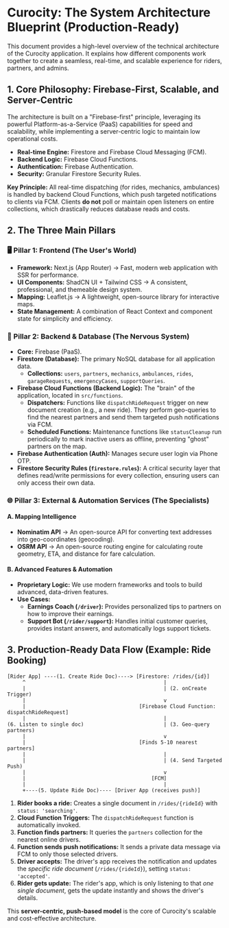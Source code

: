 # Curocity: The System Architecture Blueprint (Production-Ready)

This document provides a high-level overview of the technical architecture of the Curocity application. It explains how different components work together to create a seamless, real-time, and scalable experience for riders, partners, and admins.

## 1. Core Philosophy: Firebase-First, Scalable, and Server-Centric

The architecture is built on a "Firebase-first" principle, leveraging its powerful Platform-as-a-Service (PaaS) capabilities for speed and scalability, while implementing a server-centric logic to maintain low operational costs.

- **Real-time Engine:** Firestore and Firebase Cloud Messaging (FCM).
- **Backend Logic:** Firebase Cloud Functions.
- **Authentication:** Firebase Authentication.
- **Security:** Granular Firestore Security Rules.

**Key Principle:** All real-time dispatching (for rides, mechanics, ambulances) is handled by backend Cloud Functions, which push targeted notifications to clients via FCM. Clients **do not** poll or maintain open listeners on entire collections, which drastically reduces database reads and costs.

## 2. The Three Main Pillars

### 🖥️ Pillar 1: Frontend (The User's World)

- **Framework:** Next.js (App Router) → Fast, modern web application with SSR for performance.
- **UI Components:** ShadCN UI + Tailwind CSS → A consistent, professional, and themeable design system.
- **Mapping:** Leaflet.js → A lightweight, open-source library for interactive maps.
- **State Management:** A combination of React Context and component state for simplicity and efficiency.

### 🧠 Pillar 2: Backend & Database (The Nervous System)

- **Core:** Firebase (PaaS).
- **Firestore (Database):** The primary NoSQL database for all application data.
    - **Collections:** `users`, `partners`, `mechanics`, `ambulances`, `rides`, `garageRequests`, `emergencyCases`, `supportQueries`.
-   **Firebase Cloud Functions (Backend Logic):** The "brain" of the application, located in `src/functions`.
    -   **Dispatchers:** Functions like `dispatchRideRequest` trigger on new document creation (e.g., a new ride). They perform geo-queries to find the nearest partners and send them targeted push notifications via FCM.
    -   **Scheduled Functions:** Maintenance functions like `statusCleanup` run periodically to mark inactive users as offline, preventing "ghost" partners on the map.
- **Firebase Authentication (Auth):** Manages secure user login via Phone OTP.
- **Firestore Security Rules (`firestore.rules`):** A critical security layer that defines read/write permissions for every collection, ensuring users can only access their own data.

### 🌐 Pillar 3: External & Automation Services (The Specialists)

#### A. Mapping Intelligence
- **Nominatim API** → An open-source API for converting text addresses into geo-coordinates (geocoding).
- **OSRM API** → An open-source routing engine for calculating route geometry, ETA, and distance for fare calculation.

#### B. Advanced Features & Automation
- **Proprietary Logic:** We use modern frameworks and tools to build advanced, data-driven features.
- **Use Cases:**
    -   **Earnings Coach (`/driver`):** Provides personalized tips to partners on how to improve their earnings.
    -   **Support Bot (`/rider/support`):** Handles initial customer queries, provides instant answers, and automatically logs support tickets.

## 3. Production-Ready Data Flow (Example: Ride Booking)

```
[Rider App] ----(1. Create Ride Doc)----> [Firestore: /rides/{id}]
     ^                                             |
     |                                             | (2. onCreate Trigger)
     |                                             v
     |                                     [Firebase Cloud Function: dispatchRideRequest]
     |                                             |
(6. Listen to single doc)                          | (3. Geo-query partners)
     |                                             v
     |                                     [Finds 5-10 nearest partners]
     |                                             |
     |                                             | (4. Send Targeted Push)
     |                                             v
     |                                         [FCM]
     |                                             |
     +----(5. Update Ride Doc)---- [Driver App (receives push)]
```

1.  **Rider books a ride:** Creates a single document in `/rides/{rideId}` with `status: 'searching'`.
2.  **Cloud Function Triggers:** The `dispatchRideRequest` function is automatically invoked.
3.  **Function finds partners:** It queries the `partners` collection for the nearest online drivers.
4.  **Function sends push notifications:** It sends a private data message via FCM to only those selected drivers.
5.  **Driver accepts:** The driver's app receives the notification and updates the *specific ride document* (`/rides/{rideId}`), setting `status: 'accepted'`.
6.  **Rider gets update:** The rider's app, which is only listening to that *one single document*, gets the update instantly and shows the driver's details.

This **server-centric, push-based model** is the core of Curocity's scalable and cost-effective architecture.
